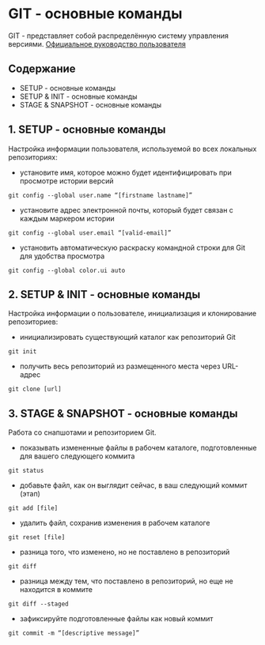 # GIT - основные команды

GIT - представляет собой распределённую систему управления версиями.
[Официальное руководство пользователя](https://git-scm.com/book/ru)

## Содержание
- SETUP - основные команды
- SETUP & INIT - основные команды
- STAGE & SNAPSHOT - основные команды

## 1. SETUP - основные команды
Настройка информации пользователя, используемой во всех локальных репозиториях:  
- установите имя, которое можно будет идентифицировать при просмотре истории версий
```
git config --global user.name “[firstname lastname]”
```
  
- установите адрес электронной почты, который будет связан с каждым маркером истории
```
git config --global user.email “[valid-email]”
```

- установить автоматическую раскраску командной строки для Git для удобства просмотра
```
git config --global color.ui auto
```

## 2. SETUP & INIT - основные команды
Настройка информации о пользователе, инициализация и клонирование репозиториев:
- инициализировать существующий каталог как репозиторий Git
```
git init
```
- получить весь репозиторий из размещенного места через URL-адрес
```
git clone [url]
```

## 3. STAGE & SNAPSHOT - основные команды
Работа со снапшотами и репозиторием Git.
- показывать измененные файлы в рабочем каталоге, подготовленные для вашего следующего коммита
```
git status
```

- добавьте файл, как он выглядит сейчас, в ваш следующий коммит (этап)
```
git add [file]
```

- удалить файл, сохранив изменения в рабочем каталоге
```
git reset [file]
```

- разница того, что изменено, но не поставлено в репозиторий
```
git diff
```

- разница между тем, что поставлено в репозиторий, но еще не находится в коммите
```
git diff --staged
```

- зафиксируйте подготовленные файлы как новый коммит
```
git commit -m “[descriptive message]”
```
